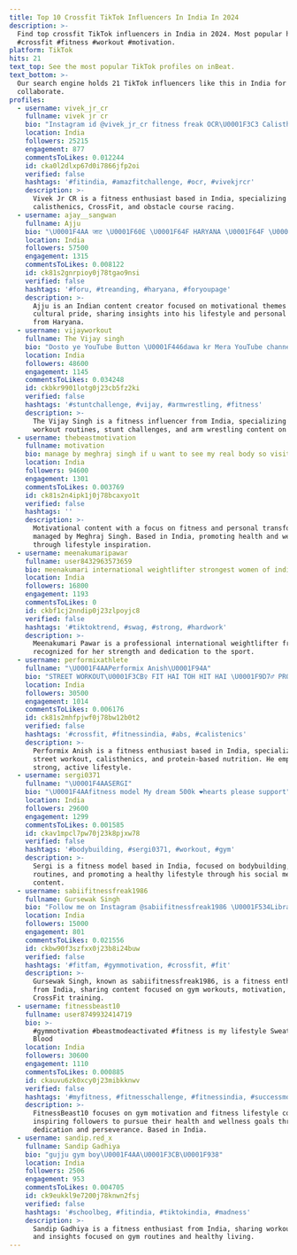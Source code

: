 ```yaml
---
title: Top 10 Crossfit TikTok Influencers In India In 2024
description: >-
  Find top crossfit TikTok influencers in India in 2024. Most popular hashtags:
  #crossfit #fitness #workout #motivation.
platform: TikTok
hits: 21
text_top: See the most popular TikTok profiles on inBeat.
text_bottom: >-
  Our search engine holds 21 TikTok influencers like this in India for you to
  collaborate.
profiles:
  - username: vivek_jr_cr
    fullname: vivek jr cr
    bio: "Instagram id @vivek_jr_cr fitness freak OCR\U0001F3C3 Calisthenics \U0001F3CB️ CrossFit \U0001F938"
    location: India
    followers: 25215
    engagement: 877
    commentsToLikes: 0.012244
    id: cka0l2dlxp67d0i7866jfp2oi
    verified: false
    hashtags: '#fitindia, #amazfitchallenge, #ocr, #vivekjrcr'
    description: >-
      Vivek Jr CR is a fitness enthusiast based in India, specializing in
      calisthenics, CrossFit, and obstacle course racing.
  - username: ajay__sangwan
    fullname: Ajju
    bio: "\U0001F4AA जाट \U0001F60E \U0001F64F HARYANA \U0001F64F \U0001F1EE\U0001F1F3\U0001F1EE\U0001F1F3NEVER GIVE UP\U0001F1EE\U0001F1F3\U0001F1EE\U0001F1F3"
    location: India
    followers: 57500
    engagement: 1315
    commentsToLikes: 0.008122
    id: ck81s2gnrpioy0j78tgao9nsi
    verified: false
    hashtags: '#foru, #treanding, #haryana, #foryoupage'
    description: >-
      Ajju is an Indian content creator focused on motivational themes and
      cultural pride, sharing insights into his lifestyle and personal journey
      from Haryana.
  - username: vijayworkout
    fullname: The Vijay singh
    bio: "Dosto ye YouTube Button \U0001F446dawa kr Mera YouTube channel:Vijay Workout jarur dekhe"
    location: India
    followers: 48600
    engagement: 1145
    commentsToLikes: 0.034248
    id: ckbkr9901lotg0j23cb5fz2ki
    verified: false
    hashtags: '#stuntchallenge, #vijay, #armwrestling, #fitness'
    description: >-
      The Vijay Singh is a fitness influencer from India, specializing in
      workout routines, stunt challenges, and arm wrestling content on YouTube.
  - username: thebeastmotivation
    fullname: motivation
    bio: manage by meghraj singh if u want to see my real body so visit @fitmeghraj
    location: India
    followers: 94600
    engagement: 1301
    commentsToLikes: 0.003769
    id: ck81s2n4ipk1j0j78bcaxyo1t
    verified: false
    hashtags: ''
    description: >-
      Motivational content with a focus on fitness and personal transformation,
      managed by Meghraj Singh. Based in India, promoting health and wellness
      through lifestyle inspiration.
  - username: meenakumaripawar
    fullname: user8432963573659
    bio: meenakumari international weightlifter strongest women of india
    location: India
    followers: 16800
    engagement: 1193
    commentsToLikes: 0
    id: ckbf1cj2nndip0j23zlpoyjc8
    verified: false
    hashtags: '#tiktoktrend, #swag, #strong, #hardwork'
    description: >-
      Meenakumari Pawar is a professional international weightlifter from India,
      recognized for her strength and dedication to the sport.
  - username: performixathlete
    fullname: "\U0001F4AAPerformix Anish\U0001F94A"
    bio: "STREET WORKOUT\U0001F3CB️‍♀️ FIT HAI TOH HIT HAI \U0001F9D7‍♂️ PROUD TO BE SOLDIER\U0001F1E7\U0001F1F4 PROTIEN❤️"
    location: India
    followers: 30500
    engagement: 1014
    commentsToLikes: 0.006176
    id: ck81s2mhfpjwf0j78bw12b0t2
    verified: false
    hashtags: '#crossfit, #fitnessindia, #abs, #calistenics'
    description: >-
      Performix Anish is a fitness enthusiast based in India, specializing in
      street workout, calisthenics, and protein-based nutrition. He emphasizes a
      strong, active lifestyle.
  - username: sergi0371
    fullname: "\U0001F4AASERGI"
    bio: "\U0001F4AAfitness model My dream 500k ❤hearts please support"
    location: India
    followers: 29600
    engagement: 1299
    commentsToLikes: 0.001585
    id: ckav1mpcl7pw70j23k8pjxw78
    verified: false
    hashtags: '#bodybuilding, #sergi0371, #workout, #gym'
    description: >-
      Sergi is a fitness model based in India, focused on bodybuilding, workout
      routines, and promoting a healthy lifestyle through his social media
      content.
  - username: sabiifitnessfreak1986
    fullname: Gursewak Singh
    bio: "Follow me on Instagram @sabiifitnessfreak1986 \U0001F534Libran-born to \U0001F3CB\U0001F3C6"
    location: India
    followers: 15000
    engagement: 801
    commentsToLikes: 0.021556
    id: ckbw90f3szfxx0j23b8i24buw
    verified: false
    hashtags: '#fitfam, #gymmotivation, #crossfit, #fit'
    description: >-
      Gursewak Singh, known as sabiifitnessfreak1986, is a fitness enthusiast
      from India, sharing content focused on gym workouts, motivation, and
      CrossFit training.
  - username: fitnessbeast10
    fullname: user8749932414719
    bio: >-
      #gymmotivation #beastmodeactivated #fitness is my lifestyle Sweat and
      Blood
    location: India
    followers: 30600
    engagement: 1110
    commentsToLikes: 0.000885
    id: ckauvu6zk0xcy0j23mibkknwv
    verified: false
    hashtags: '#myfitness, #fitnesschallenge, #fitnessindia, #successmotivation'
    description: >-
      FitnessBeast10 focuses on gym motivation and fitness lifestyle content,
      inspiring followers to pursue their health and wellness goals through
      dedication and perseverance. Based in India.
  - username: sandip.red_x
    fullname: Sandip Gadhiya
    bio: "gujju gym boy\U0001F4AA\U0001F3CB️\U0001F938"
    location: India
    followers: 2506
    engagement: 953
    commentsToLikes: 0.004705
    id: ck9eukkl9e7200j78knwn2fsj
    verified: false
    hashtags: '#schoolbeg, #fitindia, #tiktokindia, #madness'
    description: >-
      Sandip Gadhiya is a fitness enthusiast from India, sharing workout tips
      and insights focused on gym routines and healthy living.
---
```


